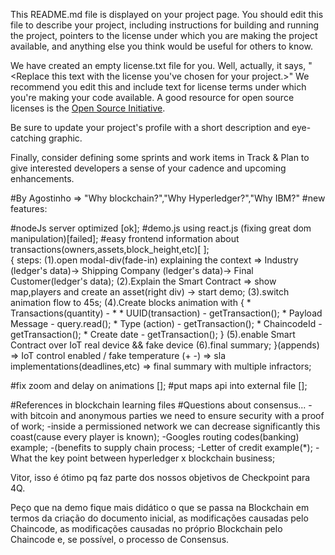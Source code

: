 This README.md file is displayed on your project page. You should edit this 
file to describe your project, including instructions for building and 
running the project, pointers to the license under which you are making the 
project available, and anything else you think would be useful for others to
know.

We have created an empty license.txt file for you. Well, actually, it says,
"<Replace this text with the license you've chosen for your project.>" We 
recommend you edit this and include text for license terms under which you're
making your code available. A good resource for open source licenses is the 
[Open Source Initiative](http://opensource.org/).

Be sure to update your project's profile with a short description and 
eye-catching graphic.

Finally, consider defining some sprints and work items in Track & Plan to give 
interested developers a sense of your cadence and upcoming enhancements.


#By Agostinho => "Why blockchain?","Why Hyperledger?","Why IBM?"
#new features:

#nodeJs server optimized [ok];
#demo.js using react.js (fixing great dom manipulation)[failed];
#easy frontend information about transactions(owners,assets,block_height,etc)[ ];   
{ steps: 
      (1).open modal-div(fade-in) explaining the context => Industry (ledger's data)-> Shipping Company (ledger's data)-> Final Customer(ledger's data);
      (2).Explain the Smart Contract => show map,players and create an asset(right div) -> start demo;
      (3).switch animation flow to 45s;
      (4).Create blocks animation with { 
            * Transactions(quantity) - *
            * UUID(transaction) - getTransaction();
            * Payload Message - query.read();
            * Type (action) - getTransaction();
            * ChaincodeId - getTransaction();
            * Create date - getTransaction();
            }
      (5).enable Smart Contract over IoT real device && fake device
      (6).final summary;
}(appends) => IoT control enabled / fake temperature (+ -)
           => sla implementations(deadlines,etc)
           => final summary with multiple infractors;

#fix zoom and delay on animations [];
#put maps api into external file [];

#References in blockchain learning files
#Questions about consensus...
-with bitcoin and anonymous parties we need to ensure security with a proof of work;
-inside a permissioned network we can decrease significantly this coast(cause every player is known);
-Googles routing codes(banking) example;
-(benefits to supply chain process;
-Letter of credit example(*);
-What the key point between hyperledger x blockchain business;

Vitor, isso é ótimo pq faz parte dos nossos objetivos de Checkpoint para 4Q.

Peço que na demo fique mais didático o que se passa na Blockchain em termos da 
criação do documento inicial, as modificações causadas pelo Chaincode, as modificações 
causadas no próprio Blockchain pelo Chaincode e, se possível, o processo de Consensus.
